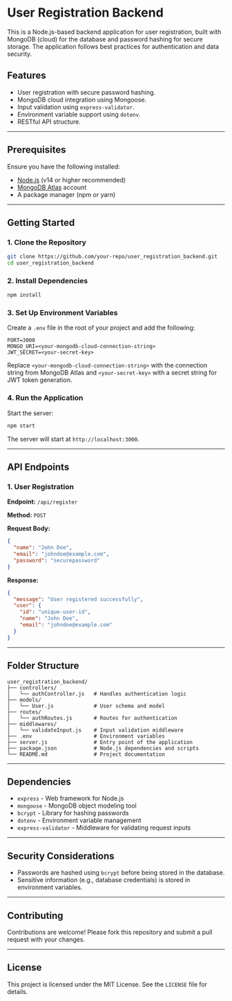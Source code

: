 # User Registration Backend

This is a Node.js-based backend application for user registration, built with MongoDB (cloud) for the database and password hashing for secure storage. The application follows best practices for authentication and data security.

## Features

- User registration with secure password hashing.
- MongoDB cloud integration using Mongoose.
- Input validation using `express-validator`.
- Environment variable support using `dotenv`.
- RESTful API structure.

---

## Prerequisites

Ensure you have the following installed:

- [Node.js](https://nodejs.org/) (v14 or higher recommended)
- [MongoDB Atlas](https://www.mongodb.com/cloud/atlas) account
- A package manager (npm or yarn)

---

## Getting Started

### 1. Clone the Repository

```bash
git clone https://github.com/your-repo/user_registration_backend.git
cd user_registration_backend
```

### 2. Install Dependencies

```bash
npm install
```

### 3. Set Up Environment Variables

Create a `.env` file in the root of your project and add the following:

```env
PORT=3000
MONGO_URI=<your-mongodb-cloud-connection-string>
JWT_SECRET=<your-secret-key>
```

Replace `<your-mongodb-cloud-connection-string>` with the connection string from MongoDB Atlas and `<your-secret-key>` with a secret string for JWT token generation.

### 4. Run the Application

Start the server:

```bash
npm start
```

The server will start at `http://localhost:3000`.

---

## API Endpoints

### 1. User Registration

**Endpoint:** `/api/register`

**Method:** `POST`

**Request Body:**

```json
{
  "name": "John Doe",
  "email": "johndoe@example.com",
  "password": "securepassword"
}
```

**Response:**

```json
{
  "message": "User registered successfully",
  "user": {
    "id": "unique-user-id",
    "name": "John Doe",
    "email": "johndoe@example.com"
  }
}
```

---

## Folder Structure

```
user_registration_backend/
├── controllers/
│   └── authController.js   # Handles authentication logic
├── models/
│   └── User.js             # User schema and model
├── routes/
│   └── authRoutes.js       # Routes for authentication
├── middlewares/
│   └── validateInput.js    # Input validation middleware
├── .env                    # Environment variables
├── server.js               # Entry point of the application
├── package.json            # Node.js dependencies and scripts
└── README.md               # Project documentation
```

---

## Dependencies

- `express` - Web framework for Node.js
- `mongoose` - MongoDB object modeling tool
- `bcrypt` - Library for hashing passwords
- `dotenv` - Environment variable management
- `express-validator` - Middleware for validating request inputs

---

## Security Considerations

- Passwords are hashed using `bcrypt` before being stored in the database.
- Sensitive information (e.g., database credentials) is stored in environment variables.

---

## Contributing

Contributions are welcome! Please fork this repository and submit a pull request with your changes.

---

## License

This project is licensed under the MIT License. See the `LICENSE` file for details.

